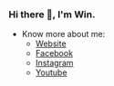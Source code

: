### Hi there 👋, I'm Win.

- Know more about me:
  - [Website](https://thnsnkmd.vercel.app)
  - [Facebook](http://fb.me/thanasan.kumdee)
  - [Instagram](https://www.instagram.com/thnsn_kmd/)
  - [Youtube](https://www.youtube.com/channel/UCbO2Bb1HHWJAgD3P6lGwYxg)
  

<!--
**itzmeowww/itzmeowww** is a ✨ _special_ ✨ repository because its `README.md` (this file) appears on your GitHub profile.

Here are some ideas to get you started:

- 🔭 I’m currently working on ...
- 🌱 I’m currently learning ...
- 👯 I’m looking to collaborate on ...
- 🤔 I’m looking for help with ...
- 💬 Ask me about ...
- 📫 How to reach me: ...
- 😄 Pronouns: ...
- ⚡ Fun fact: ...
-->
